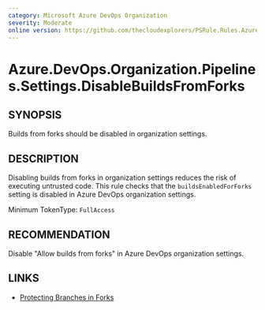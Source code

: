 ```yaml
---
category: Microsoft Azure DevOps Organization  
severity: Moderate  
online version: https://github.com/thecloudexplorers/PSRule.Rules.AzureDevOps/tree/main/src/PSRule.Rules.AzureDevOps/en/Azure.DevOps.Organization.Pipelines.Settings.DisableBuildsFromForks.md  
---
```


# Azure.DevOps.Organization.Pipelines.Settings.DisableBuildsFromForks

## SYNOPSIS

Builds from forks should be disabled in organization settings.

## DESCRIPTION

Disabling builds from forks in organization settings reduces the risk of executing untrusted code. This rule checks that the `buildsEnabledForForks` setting is disabled in Azure DevOps organization settings.

Minimum TokenType: `FullAccess`

## RECOMMENDATION

Disable "Allow builds from forks" in Azure DevOps organization settings.

## LINKS

- [Protecting Branches in Forks](https://docs.microsoft.com/en-us/azure/devops/pipelines/repos/branches/fork-protection)
